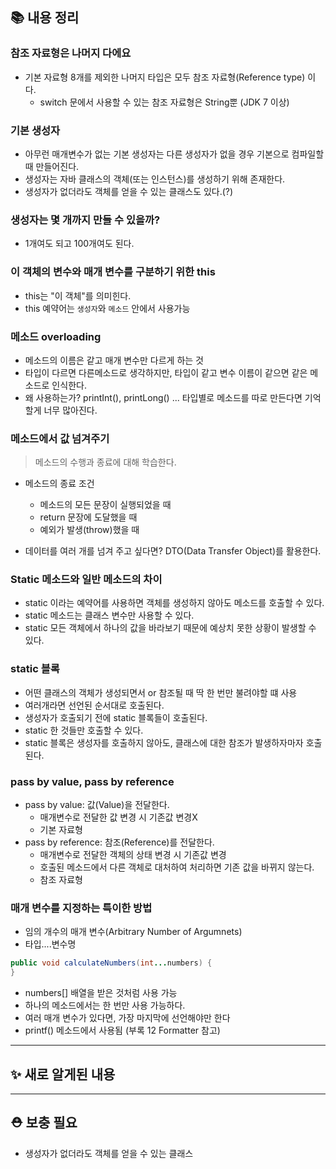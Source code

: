 ## 📚 내용 정리
### 참조 자료형은 나머지 다에요
- 기본 자료형 8개를 제외한 나머지 타입은 모두 참조 자료형(Reference type) 이다.
	- switch 문에서 사용할 수 있는 참조 자료형은 String뿐 (JDK 7 이상)


### 기본 생성자
- 아무런 매개변수가 없는 기본 생성자는 다른 생성자가 없을 경우 기본으로 컴파일할 때 만들어진다.
- 생성자는 자바 클래스의 객체(또는 인스턴스)를 생성하기 위해 존재한다.
- 생성자가 없더라도 객체를 얻을 수 있는 클래스도 있다.(?)


### 생성자는 몇 개까지 만들 수 있을까?
- 1개여도 되고 100개여도 된다.


### 이 객체의 변수와 매개 변수를 구분하기 위한 this
- this는 "이 객체"를 의미힌다.
- this 예약어는 `생성자`와 `메소드` 안에서 사용가능


### 메소드 overloading
- 메소드의 이름은 같고 매개 변수만 다르게 하는 것
- 타입이 다르면 다른메소드로 생각하지만, 타입이 같고 변수 이름이 같으면 같은 메소드로 인식한다.
- 왜 사용하는가? printInt(), printLong() ... 타입별로 메소드를 따로 만든다면 기억할게 너무 많아진다.


### 메소드에서 값 넘겨주기

> 메소드의 수행과 종료에 대해 학습한다.

- 메소드의 종료 조건
	- 메소드의 모든 문장이 실행되었을 때
	- return 문장에 도달했을 때
	- 예외가 발생(throw)했을 때

- 데이터를 여러 개를 넘겨 주고 싶다면? DTO(Data Transfer Object)를 활용한다.


### Static 메소드와 일반 메소드의 차이
- static 이라는 예약어를 사용하면 객체를 생성하지 않아도 메소드를 호출할 수 있다.
- static 메소드는 클래스 변수만 사용할 수 있다.
- static 모든 객체에서 하나의 값을 바라보기 때문에 예상치 못한 상황이 발생할 수 있다.


### static 블록
-  어떤 클래스의 객체가 생성되면서 or 참조될 때 딱 한 번만 불려야할 떄 사용
- 여러개라면 선언된 순서대로 호출된다.
- 생성자가 호출되기 전에 static 블록들이 호출된다.
- static 한 것들만 호출할 수 있다.
- static 블록은 생성자를 호출하지 않아도, 클래스에 대한 참조가 발생하자마자 호출된다.


### pass by value, pass by reference
- pass by value: 값(Value)을 전달한다.
	- 매개변수로 전달한 값 변경 시 기존값 변경X
	- 기본 자료형
- pass by reference: 참조(Reference)를 전달한다.
	- 매개변수로 전달한 객체의 상태 변경 시 기존값 변경
	- 호출된 메소드에서 다른 객체로 대처하여 처리하면 기존 값을 바뀌지 않는다.
	- 참조 자료형


### 매개 변수를 지정하는 특이한 방법
- 임의 개수의 매개 변수(Arbitrary Number of Argumnets)
- 타입....변수명
```java
public void calculateNumbers(int...numbers) { 
}
```
- numbers\[] 배열을 받은 것처럼 사용 가능
- 하나의 메소드에서는 한 번만 사용 가능하다.
- 여러 매개 변수가 있다면, 가장 마지막에 선언해야만 한다
- printf() 메소드에서 사용됨 (부록 12 Formatter 참고)



---
## ✨ 새로 알게된 내용


---
## ⛑️ 보충 필요
- 생성자가 없더라도 객체를 얻을 수 있는 클래스
